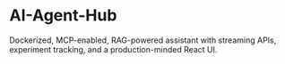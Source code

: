 # AI-Agent-Hub
Dockerized, MCP-enabled, RAG-powered assistant with streaming APIs, experiment tracking, and a production-minded React UI.

